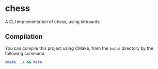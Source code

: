 # chess
A CLI implementation of chess, using bitboards

## Compilation
You can compile this project using CMake, from the `build` directory by the following command:

```bash
cmake ../ && make
```
